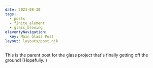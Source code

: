 ```yaml
---
date: 2021-08-30
tags:
  - posts
  - finite_element
  - glass_blowing
eleventyNavigation:
  key: Main Glass Post
layout: layouts/post.njk
---
```


This is the parent post for the glass project that's finally getting off the ground! (Hopefully.
)